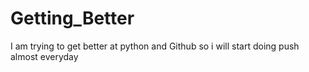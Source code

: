 # Getting_Better

I am trying to get better at python and Github so i will start doing push almost everyday
